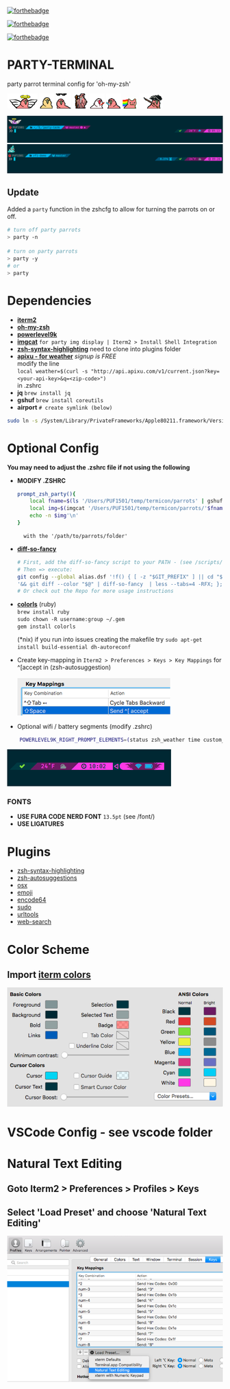 
[![forthebadge](http://forthebadge.com/images/badges/designed-in-ms-paint.svg)](http://forthebadge.com)

[![forthebadge](http://forthebadge.com/images/badges/uses-badges.svg)](http://forthebadge.com)

[![forthebadge](http://forthebadge.com/images/badges/certified-steve-bruhle.svg)](http://forthebadge.com)

# PARTY-TERMINAL
party parrot terminal config for 'oh-my-zsh'

![parrot](parrots/angelparrot.gif) ![parrot](parrots/discoparrot.gif)
![parrot](parrots/dealwithitparrot.gif) ![parrot](parrots/party-wizard.gif)
![parrot](parrots/sithparrot.gif) ![parrot](parrots/jediparrot.gif)
![parrot](parrots/nyanparrot.gif) ![parrot](parrots/revolutionparrot.gif)

![party-term](img/term-preview.png)
![party-term](img/term-preview2.png)

## Update
Added a `party` function in the zshcfg to allow for turning the parrots on or off.

```bash
# turn off party parrots
> party -n

# turn on party parrots
> party -y
# or
> party
```


# Dependencies

- **[iterm2](https://iterm2.com/documentation-images.html)**
- **[oh-my-zsh](http://ohmyz.sh/)**
- **[powerlevel9k](https://github.com/Powerlevel9k/powerlevel9k/wiki/Install-Instructions#option-2-install-for-oh-my-zsh)**
- **[imgcat](https://iterm2.com/documentation-images.html)** `for party img display | Iterm2 > Install Shell Integration`
- **[zsh-syntax-highlighting](https://github.com/zsh-users/zsh-syntax-highlighting/blob/master/INSTALL.md#oh-my-zsh)** need to clone into plugins folder
- **[apixu - for weather](https://www.apixu.com/)** *signup is FREE* <br>
    modify the line <br>`local weather=$(curl -s "http://api.apixu.com/v1/current.json?key=<your-api-key>&q=<zip-code>")`<br> in .zshrc
- **jq**
    `brew install jq`
- **gshuf**
    `brew install coreutils`
- **airport** `# create symlink (below)`
```bash
sudo ln -s /System/Library/PrivateFrameworks/Apple80211.framework/Versions/Current/Resources/airport /usr/local/bin/airport
```

# Optional Config
**You may need to adjust the .zshrc file if not using the following**

- **MODIFY .ZSHRC**
    ```bash
    prompt_zsh_party(){
        local fname=$(ls '/Users/PUF1501/temp/termicon/parrots' | gshuf -n 1)
        local img=$(imgcat '/Users/PUF1501/temp/termicon/parrots/'$fname)
        echo -n $img'\n'
    }
    ```
        with the '/path/to/parrots/folder'

- **[diff-so-fancy](https://github.com/so-fancy/diff-so-fancy)**
    ```bash
    # First, add the diff-so-fancy script to your PATH - (see /scripts/)
    # Then => execute:
    git config --global alias.dsf '!f() { [ -z "$GIT_PREFIX" ] || cd "$GIT_PREFIX" '\
    '&& git diff --color "$@" | diff-so-fancy  | less --tabs=4 -RFX; }; f'
    # Or check out the Repo for more usage instructions
    ```
- **[colorls](https://github.com/athityakumar/colorls)** (ruby) <br>
    `brew install ruby` <br>
    `sudo chown -R username:group ~/.gem` <br>
    `gem install colorls`

    (*nix) if you run into issues creating the makefile try `sudo apt-get install build-essential dh-autoreconf`
- Create key-mapping in `Iterm2 > Preferences > Keys > Key Mappings` for ^[accept in (zsh-autosuggestion) <br><br>
![key-map](img/key-map.png)


- Optional wifi / battery segments (modify .zshrc)
```bash
    POWERLEVEL9K_RIGHT_PROMPT_ELEMENTS=(status zsh_weather time custom_internet_signal zsh_battery_level)
```
![wifi-battery](img/wifi-battery.png)

### FONTS
- **USE FURA CODE NERD FONT** `13.5pt` (see /font/)
- **USE LIGATURES**

# Plugins

- [zsh-syntax-highlighting](https://github.com/zsh-users/zsh-syntax-highlighting/blob/master/INSTALL.md#oh-my-zsh)
- [zsh-autosuggestions](https://github.com/zsh-users/zsh-autosuggestions)
- [osx](https://github.com/robbyrussell/oh-my-zsh/tree/master/plugins/osx)
- [emoji](https://github.com/robbyrussell/oh-my-zsh/tree/master/plugins/emoji)
- [encode64](https://github.com/robbyrussell/oh-my-zsh/blob/master/plugins/encode64/encode64.plugin.zsh)
- [sudo](https://github.com/robbyrussell/oh-my-zsh/wiki/Plugins#sudo)
- [urltools](https://github.com/robbyrussell/oh-my-zsh/wiki/Plugins#urltools)
- [web-search](https://github.com/robbyrussell/oh-my-zsh/wiki/Plugins#web-search)



# Color Scheme

## Import [iterm colors](solarized-neon.itermcolors)

![iterm colors](img/term-colors.png)


# VSCode Config - see vscode folder


# Natural Text Editing

## Goto Iterm2 > Preferences > Profiles > Keys
## Select 'Load Preset' and choose 'Natural Text Editing'

![iterm natural text edit](img/natural-text-edit.png)
